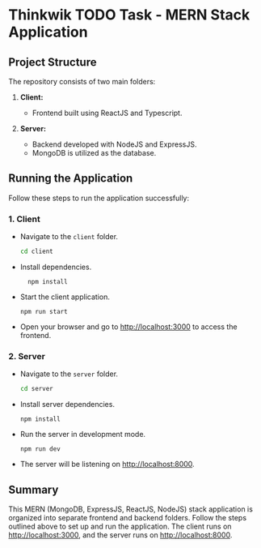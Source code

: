 # Thinkwik TODO Task - MERN Stack Application

## Project Structure

The repository consists of two main folders:

1. **Client:**
   - Frontend built using ReactJS and Typescript.

2. **Server:**
   - Backend developed with NodeJS and ExpressJS.
   - MongoDB is utilized as the database.

## Running the Application

Follow these steps to run the application successfully:

### 1. Client

- Navigate to the `client` folder.
  ```sh
  cd client
  ```

- Install dependencies.
  ```
    npm install
  ```

- Start the client application.
  ```
  npm run start
  ```

- Open your browser and go to [http://localhost:3000](http://localhost:3000) to access the frontend.

### 2. Server

- Navigate to the `server` folder.
  ```sh
  cd server
  ```

- Install server dependencies.
  ```
  npm install
  ```

- Run the server in development mode.
  ```
  npm run dev
  ```

- The server will be listening on [http://localhost:8000](http://localhost:8000).

## Summary

This MERN (MongoDB, ExpressJS, ReactJS, NodeJS) stack application is organized into separate frontend and backend folders. Follow the steps outlined above to set up and run the application. The client runs on [http://localhost:3000](http://localhost:3000), and the server runs on [http://localhost:8000](http://localhost:8000).